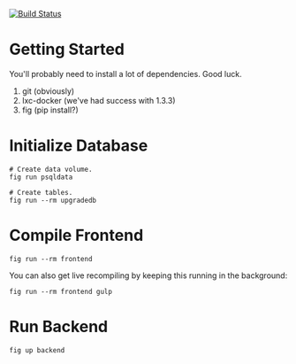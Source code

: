 [![Build Status](https://drone.euphoria.io/api/badge/github.com/euphoria-io/heim/status.svg?branch=master)](http://drone.euphoria.io/github.com/euphoria-io/heim)

Getting Started
===============

You'll probably need to install a lot of dependencies. Good luck.

1. git (obviously)
2. lxc-docker (we've had success with 1.3.3)
3. fig (pip install?)


Initialize Database
===================

```
# Create data volume.
fig run psqldata

# Create tables.
fig run --rm upgradedb
```


Compile Frontend
================

```
fig run --rm frontend
```

You can also get live recompiling by keeping this running in the background:

```
fig run --rm frontend gulp
```


Run Backend
===========

```
fig up backend
```
